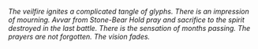 <i> The veilfire ignites a complicated tangle of glyphs. There is an impression of mourning. Avvar from Stone-Bear Hold pray and sacrifice to the spirit destroyed in the last battle. There is the sensation of months passing. The prayers are not forgotten. The vision fades. </i>
